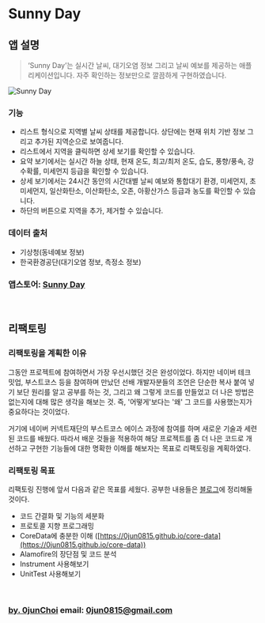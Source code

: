 # Sunny Day


## 앱 설명


> ‘Sunny Day’는 실시간 날씨, 대기오염 정보 그리고 날씨 예보를 제공하는 애플리케이션입니다. 자주 확인하는 정보만으로 깔끔하게 구현하였습니다.


![Sunny Day](https://github.com/0jun0815/YJWeather/blob/master/Images/Sunny%20Day.png)


### 기능
* 리스트 형식으로 지역별 날씨 상태를 제공합니다. 상단에는 현재 위치 기반 정보 그리고 추가된 지역순으로 보여줍니다.
* 리스트에서 지역을 클릭하면 상세 보기를 확인할 수 있습니다.
* 요약 보기에서는 실시간 하늘 상태, 현재 온도, 최고/최저 온도, 습도, 풍향/풍속, 강수확률, 미세먼지 등급을 확인할 수 있습니다.
* 상세 보기에서는 24시간 동안의 시간대별 날씨 예보와 통합대기 환경, 미세먼지, 초미세먼지, 일산화탄소, 이산화탄소, 오존, 아황산가스 등급과 농도를 확인할 수 있습니다.
* 하단의 버튼으로 지역을 추가, 제거할 수 있습니다.


### 데이터 출처
* 기상청(동네예보 정보)
* 한국환경공단(대기오염 정보, 측정소 정보)


### 앱스토어: [Sunny Day](https://itunes.apple.com/kr/app/sunny-day/id1385458263?mt=8)


&nbsp;
## 리팩토링
### 리팩토링을 계획한 이유
그동안 프로젝트에 참여하면서 가장 우선시했던 것은 완성이었다. 하지만 네이버 테크 밋업, 부스트코스 등을 참여하며 만났던 선배 개발자분들의 조언은 단순한 복사 붙여 넣기 보단 원리를 알고 공부를 하는 것, 그리고 왜 그렇게 코드를 만들었고 더 나은 방법은 없는지에 대해 많은 생각을 해보는 것. 즉, '어떻게'보다는 '왜' 그 코드를 사용했는지가 중요하다는 것이었다.


거기에 네이버 커넥트재단의 부스트코스 에이스 과정에 참여를 하며 새로운 기술과 세련된 코드를 배웠다. 따라서 배운 것들을 적용하여 해당 프로젝트를 좀 더 나은 코드로 개선하고 구현한 기능들에 대한 명확한 이해를 해보자는 목표로 리팩토링을 계획하였다.


### 리팩토링 목표
리팩토링 진행에 앞서 다음과 같은 목표를 세웠다. 공부한 내용들은 [블로그](https://0jun0815.github.io)에 정리해둘 것이다. 
* 코드 간결화 및 기능의 세분화
* 프로토콜 지향 프로그래밍
* CoreData에 충분한 이해 ([https://0jun0815.github.io/core-data](https://0jun0815.github.io/core-data))
* Alamofire의 장단점 및 코드 분석
* Instrument 사용해보기
* UnitTest 사용해보기




&nbsp;
&nbsp;      
### [by. 0junChoi](https://github.com/0jun0815) email: <0jun0815@gmail.com>
